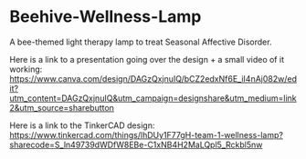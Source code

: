 # Beehive-Wellness-Lamp
A bee-themed light therapy lamp to treat Seasonal Affective Disorder.

Here is a link to a presentation going over the design + a small video of it working:
https://www.canva.com/design/DAGzQxjnuIQ/bCZ2edxNf6E_iI4nAj082w/edit?utm_content=DAGzQxjnuIQ&utm_campaign=designshare&utm_medium=link2&utm_source=sharebutton

Here is a link to the TinkerCAD design:
https://www.tinkercad.com/things/lhDUy1F77gH-team-1-wellness-lamp?sharecode=S_ln49739dWDfW8EBe-C1xNB4H2MaLQpl5_Rckbl5nw
